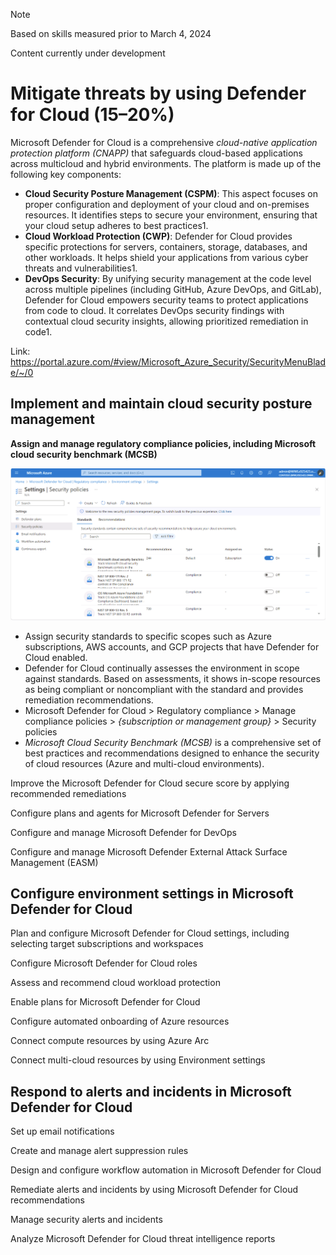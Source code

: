 > [!NOTE]
> Based on skills measured prior to March 4, 2024
> 
> Content currently under development

# Mitigate threats by using Defender for Cloud (15–20%)

Microsoft Defender for Cloud is a comprehensive _cloud-native application protection platform (CNAPP)_ that safeguards cloud-based applications across multicloud and hybrid environments. The platform is made up of the following key components:
- **Cloud Security Posture Management (CSPM)**: This aspect focuses on proper configuration and deployment of your cloud and on-premises resources. It identifies steps to secure your environment, ensuring that your cloud setup adheres to best practices1.
- **Cloud Workload Protection (CWP)**: Defender for Cloud provides specific protections for servers, containers, storage, databases, and other workloads. It helps shield your applications from various cyber threats and vulnerabilities1.
- **DevOps Security**: By unifying security management at the code level across multiple pipelines (including GitHub, Azure DevOps, and GitLab), Defender for Cloud empowers security teams to protect applications from code to cloud. It correlates DevOps security findings with contextual cloud security insights, allowing prioritized remediation in code1.

Link: https://portal.azure.com/#view/Microsoft_Azure_Security/SecurityMenuBlade/~/0

## Implement and maintain cloud security posture management

**Assign and manage regulatory compliance policies, including Microsoft cloud security benchmark (MCSB)**

![Policies](https://github.com/alfonso-greenbrook/SC-200-Microsoft-Security-Operations-Analyst/blob/9e213394649ff63ae4d83f6b46a5fb5423b45090/Part2-Defender-for-Cloud/Policies.png?raw=true)
- Assign security standards to specific scopes such as Azure subscriptions, AWS accounts, and GCP projects that have Defender for Cloud enabled.
- Defender for Cloud continually assesses the environment in scope against standards. Based on assessments, it shows in-scope resources as being compliant or noncompliant with the standard and provides remediation recommendations.
- Microsoft Defender for Cloud > Regulatory compliance > Manage compliance policies > _{subscription or management group}_ > Security policies
- _Microsoft Cloud Security Benchmark (MCSB)_ is a comprehensive set of best practices and recommendations designed to enhance the security of cloud resources (Azure and multi-cloud environments).

Improve the Microsoft Defender for Cloud secure score by applying recommended remediations

Configure plans and agents for Microsoft Defender for Servers

Configure and manage Microsoft Defender for DevOps

Configure and manage Microsoft Defender External Attack Surface Management (EASM)

## Configure environment settings in Microsoft Defender for Cloud
Plan and configure Microsoft Defender for Cloud settings, including selecting target subscriptions and workspaces

Configure Microsoft Defender for Cloud roles

Assess and recommend cloud workload protection

Enable plans for Microsoft Defender for Cloud

Configure automated onboarding of Azure resources

Connect compute resources by using Azure Arc

Connect multi-cloud resources by using Environment settings

## Respond to alerts and incidents in Microsoft Defender for Cloud
Set up email notifications

Create and manage alert suppression rules

Design and configure workflow automation in Microsoft Defender for Cloud

Remediate alerts and incidents by using Microsoft Defender for Cloud recommendations

Manage security alerts and incidents

Analyze Microsoft Defender for Cloud threat intelligence reports
